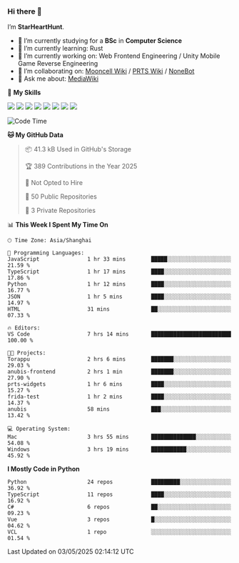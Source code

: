 ### Hi there 👋

I’m **StarHeartHunt**.

- 🏫 I’m currently studying for a **BSc** in **Computer Science**
- 🌱 I’m currently learning: Rust
- 🔭 I’m currently working on: Web Frontend Engineering / Unity Mobile Game Reverse Engineering
- 👯 I’m collaborating on: [Mooncell Wiki](https://fgo.wiki/) / [PRTS Wiki](http://prts.wiki/) / [NoneBot](https://github.com/nonebot)
- 💬 Ask me about: [MediaWiki](https://www.mediawiki.org)

🌟 **My Skills**

![](https://img.shields.io/badge/-Python-3e74a2?style=flat-square&logo=Python&logoColor=fff)
![](https://img.shields.io/badge/-Node.js-339933?style=flat-square&logo=node.js&logoColor=fff)
![](https://img.shields.io/badge/-Vue-4fc08d?style=flat-square&logo=vue.js&logoColor=fff)
![](https://img.shields.io/badge/-React-2d98ce?style=flat-square&logo=React&logoColor=fff)
![](https://img.shields.io/badge/-TypeScript-3178C6?style=flat-square&logo=TypeScript&logoColor=fff)
![](https://img.shields.io/badge/-Docker-2496ED?style=flat-square&logo=Docker&logoColor=fff)
![](https://img.shields.io/badge/-Linux-000000?style=flat-square&logo=Linux&logoColor=fff)
![](https://img.shields.io/badge/-Dotnet-512bd4?style=flat-square&logo=.net&logoColor=fff)

<!--START_SECTION:waka-->
![Code Time](http://img.shields.io/badge/Code%20Time-1%2C572%20hrs%207%20mins-blue)

**🐱 My GitHub Data** 

> 📦 41.3 kB Used in GitHub's Storage 
 > 
> 🏆 389 Contributions in the Year 2025
 > 
> 🚫 Not Opted to Hire
 > 
> 📜 50 Public Repositories 
 > 
> 🔑 3 Private Repositories 
 > 
📊 **This Week I Spent My Time On** 

```text
🕑︎ Time Zone: Asia/Shanghai

💬 Programming Languages: 
JavaScript               1 hr 33 mins        █████░░░░░░░░░░░░░░░░░░░░   21.59 % 
TypeScript               1 hr 17 mins        ████░░░░░░░░░░░░░░░░░░░░░   17.86 % 
Python                   1 hr 12 mins        ████░░░░░░░░░░░░░░░░░░░░░   16.77 % 
JSON                     1 hr 5 mins         ████░░░░░░░░░░░░░░░░░░░░░   14.97 % 
HTML                     31 mins             ██░░░░░░░░░░░░░░░░░░░░░░░   07.33 % 

🔥 Editors: 
VS Code                  7 hrs 14 mins       █████████████████████████   100.00 % 

🐱‍💻 Projects: 
Torappu                  2 hrs 6 mins        ███████░░░░░░░░░░░░░░░░░░   29.03 % 
anubis-frontend          2 hrs 1 min         ███████░░░░░░░░░░░░░░░░░░   27.90 % 
prts-widgets             1 hr 6 mins         ████░░░░░░░░░░░░░░░░░░░░░   15.27 % 
frida-test               1 hr 2 mins         ████░░░░░░░░░░░░░░░░░░░░░   14.37 % 
anubis                   58 mins             ███░░░░░░░░░░░░░░░░░░░░░░   13.42 % 

💻 Operating System: 
Mac                      3 hrs 55 mins       ██████████████░░░░░░░░░░░   54.08 % 
Windows                  3 hrs 19 mins       ███████████░░░░░░░░░░░░░░   45.92 % 
```

**I Mostly Code in Python** 

```text
Python                   24 repos            █████████░░░░░░░░░░░░░░░░   36.92 % 
TypeScript               11 repos            ████░░░░░░░░░░░░░░░░░░░░░   16.92 % 
C#                       6 repos             ██░░░░░░░░░░░░░░░░░░░░░░░   09.23 % 
Vue                      3 repos             █░░░░░░░░░░░░░░░░░░░░░░░░   04.62 % 
VCL                      1 repo              ░░░░░░░░░░░░░░░░░░░░░░░░░   01.54 % 
```




 Last Updated on 03/05/2025 02:14:12 UTC
<!--END_SECTION:waka-->

